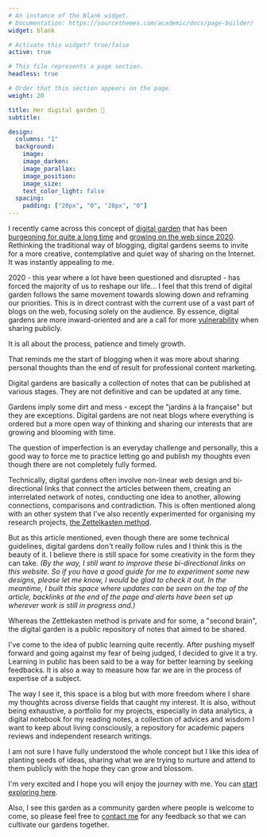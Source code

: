 ```yaml
---
# An instance of the Blank widget.
# Documentation: https://sourcethemes.com/academic/docs/page-builder/
widget: blank

# Activate this widget? true/false
active: true

# This file represents a page section.
headless: true

# Order that this section appears on the page.
weight: 20

title: Her digital garden 🌱
subtitle: 

design:
  columns: "1"
  background:
    image: 
    image_darken: 
    image_parallax: 
    image_position: 
    image_size: 
    text_color_light: false
  spacing:
    padding: ["20px", "0", "20px", "0"]
---
```



I recently came across this concept of [digital garden](https://www.technologyreview.com/2020/09/03/1007716/digital-gardens-let-you-cultivate-your-own-little-bit-of-the-internet/) that has been [burgeoning for quite a long time](https://maggieappleton.com/garden-history) and [growing on the web since 2020](https://github.com/MaggieAppleton/digital-gardeners). Rethinking the traditional way of blogging, digital gardens seems to invite for a more creative, contemplative and quiet way of sharing on the Internet. It was instantly appealing to me.

2020 - this year where a lot have been questioned and disrupted - has forced the majority of us to reshape our life...  I feel that this trend of digital garden follows the same movement towards slowing down and reframing our priorities. This is in direct contrast with the current use of a vast part of blogs on the web, focusing solely on the audience. By essence, digital gardens are more inward-oriented and are a call for more [vulnerability](#) when sharing publicly. 

It is all about the process, patience and timely growth. 

That reminds me the start of blogging when it was more about sharing personal thoughts than the end of result for professional content marketing. 

Digital gardens are basically a collection of notes that can be published at various stages. They are not definitive and can be updated at any time. 

Gardens imply some dirt and mess - except the "jardins à la française" but they are exceptions. Digital gardens are not neat blogs where everything is ordered but a more open way of thinking and sharing our interests that are growing and blooming with time.

The question of imperfection is an everyday challenge and personally, this a good way to force me to practice letting go and publish my thoughts even though there are not completely fully formed. 

Technically, digital gardens often involve non-linear web design and bi-directional links that connect the articles between them, creating an interrelated network of notes, conducting one idea to another, allowing connections, comparisons and contradiction. 
This is often mentioned  along with an other system that I've also recently experimented for organising my research projects, [the Zettelkasten method](#). 

But as this article mentioned, even though there are some technical guidelines, digital gardens don't really follow rules  and I think this is the beauty of it. I believe there is still space for some creativity in the form they can take. 
_(By the way, I still want to improve these bi-directional links on this website. So if you have a good guide for me to experiment some new designs, please let me know, I would be glad to check it out. In the meantime, I built this space where updates can be seen on the top of the article, backlinks at the end of the page and alerts have been set up wherever work is still in progress and.)_

Whereas the Zettlekasten method is private and for some, a "second brain", the digital garden is a public repository of notes that aimed to be shared. 

I've come to the idea of public learning quite recently. After pushing myself forward and going against my fear of being judged, I decided to give it a try. Learning in public has been said to be a way for better learning by seeking feedbacks. It is also a way to measure how far we are in the process of expertise of a subject. 


The way I see it, this space is a blog but with more freedom where I share my thoughts across diverse fields that caught my interest. It is also, without being exhaustive, a portfolio for my projects, especially in data analytics, a digital notebook for my reading notes, a collection of advices and wisdom I want to keep about living consciously, a repository for academic papers reviews and independent research writings. 

I am not sure I have fully understood the whole concept but I like this idea of planting seeds of ideas, sharing what we are trying to nurture and attend to them publicly with the hope they can grow and blossom. 

I'm very excited and I hope you will enjoy the journey with me. You can [start exploring here](https://tuyenshares.netlify.app/explore/).

Also, I see this garden as a community garden where people is welcome to come, so please feel free to [contact me](https://tuyenshares.netlify.app/about/#contactme) for any feedback so that we can cultivate our gardens together.
